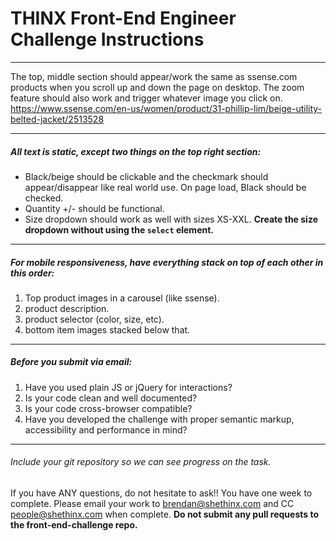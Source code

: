# THINX Front-End Engineer Challenge Instructions

---

The top, middle section should appear/work the same as ssense.com products when you scroll up and down the page on desktop. The zoom feature should also work and trigger whatever image you click on.
https://www.ssense.com/en-us/women/product/31-phillip-lim/beige-utility-belted-jacket/2513528

---

##### All text is static, except two things on the top right section:
* Black/beige should be clickable and the checkmark should appear/disappear like real world use. On page load, Black should be checked.
* Quantity +/- should be functional.
* Size dropdown should work as well with sizes XS-XXL. **Create the size dropdown without using the `select` element.**

---

##### For mobile responsiveness, have everything stack on top of each other in this order:
1. Top product images in a carousel (like ssense).
2. product description.
3. product selector (color, size, etc).
4. bottom item images stacked below that.

---

##### Before you submit via email:
1. Have you used plain JS or jQuery for interactions?
2. Is your code clean and well documented?
3. Is your code cross-browser compatible?
4. Have you developed the challenge with proper semantic markup, accessibility and performance in mind?

---

###### Include your git repository so we can see progress on the task.

If you have ANY questions, do not hesitate to ask!!
You have one week to complete. Please email your work to brendan@shethinx.com and CC people@shethinx.com when complete. **Do not submit any pull requests to the front-end-challenge repo.**
